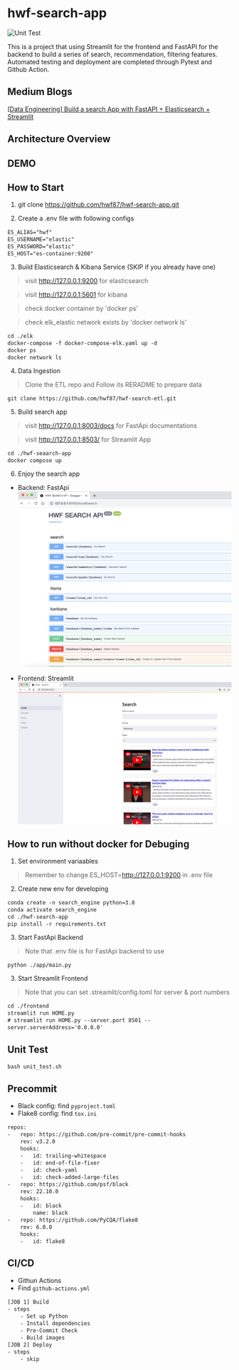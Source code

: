 # hwf-search-app
![Unit Test](https://github.com/hwf87/hwf-search-app/actions/workflows/github-actions.yml/badge.svg?event=push)

This is a project that using Streamlit for the frontend and FastAPI for the backend to build a series of search, recommendation, filtering features. Automated testing and deployment are completed through Pytest and Github Action.

## Medium Blogs
[[Data Engineering] Build a search App with FastAPI + Elasticsearch + Streamlit](https://jackyfu1995.medium.com)

## Architecture Overview


## DEMO


## How to Start
1. git clone https://github.com/hwf87/hwf-search-app.git

2. Create a .env file with following configs
```
ES_ALIAS="hwf"
ES_USERNAME="elastic"
ES_PASSWORD="elastic"
ES_HOST="es-container:9200"
```

3. Build Elasticsearch & Kibana Service (SKIP if you already have one)
> visit http://127.0.0.1:9200 for elasticsearch

> visit http://127.0.0.1:5601 for kibana

> check docker container by 'docker ps'

> check elk_elastic network exists by 'docker network ls'
```
cd ./elk
docker-compose -f docker-compose-elk.yaml up -d
docker ps
docker network ls
```

4. Data Ingestion
> Clone the ETL repo and Follow its RERADME to prepare data
```
git clone https://github.com/hwf87/hwf-search-etl.git
```

5. Build search app
> visit http://127.0.0.1:8003/docs for FastApi documentations

> visit http://127.0.0.1:8503/ for Streamlit App
```
cd ./hwf-seaarch-app
docker compose up
```

6. Enjoy the search app
- Backend: FastApi
![plot](./docs/backend.png)

- Frontend: Streamlit
![plot](./docs/frontend.png)


## How to run without docker for Debuging
1. Set environment variaables
> Remember to change ES_HOST=http://127.0.0.1:9200 in .env file

2. Create new env for developing
```
conda create -n search_engine python=3.8
conda activate search_engine
cd ./hwf-search-app
pip install -r requirements.txt
```

3. Start FastApi Backend
> Note that .env file is for FastApi backend to use
```
python ./app/main.py
```

3. Start Streamlit Frontend
> Note that you can set .streamlit/config.toml for server & port numbers
```
cd ./frontend
streamlit run HOME.py
# streamlit run HOME.py --server.port 8501 --server.serverAddress='0.0.0.0'
```

## Unit Test
```
bash unit_test.sh
```

## Precommit
- Black config: find ```pyproject.toml```
- Flake8 config: find ```tox.ini```
```
repos:
-   repo: https://github.com/pre-commit/pre-commit-hooks
    rev: v3.2.0
    hooks:
    -   id: trailing-whitespace
    -   id: end-of-file-fixer
    -   id: check-yaml
    -   id: check-added-large-files
-   repo: https://github.com/psf/black
    rev: 22.10.0
    hooks:
    -   id: black
        name: black
-   repo: https://github.com/PyCQA/flake8
    rev: 6.0.0
    hooks:
    -   id: flake8
```

## CI/CD
- Githun Actions
- Find ```github-actions.yml```
```
[JOB 1] Build
- steps
    - Set up Python
    - Install dependencies
    - Pre-Commit Check
    - Build images
[JOB 2] Deploy
- steps
    - skip
```
